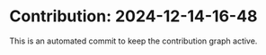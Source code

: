 # Contribution: 2024-12-14-16-48
This is an automated commit to keep the contribution graph active.
